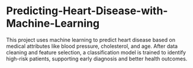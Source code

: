 # Predicting-Heart-Disease-with-Machine-Learning
This project uses machine learning to predict heart disease based on medical attributes like blood pressure, cholesterol, and age. After data cleaning and feature selection, a classification model is trained to identify high-risk patients, supporting early diagnosis and better health outcomes.
